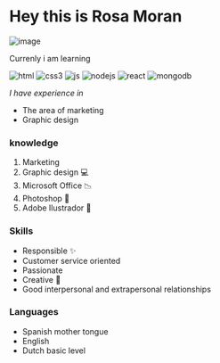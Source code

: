 # Hey this is Rosa Moran 

![image](https://user-images.githubusercontent.com/78501106/114370941-4f17a180-9b80-11eb-982d-742df5afd136.png)

Currenly i am learning 

![html](https://img.shields.io/badge/html5%20-%23E34F26.svg?&style=for-the-badge&logo=html5&logoColor=white)
![css3](https://img.shields.io/badge/css3%20-%231572B6.svg?&style=for-the-badge&logo=css3&logoColor=white)
![js](https://img.shields.io/badge/javascript%20-%23323330.svg?&style=for-the-badge&logo=javascript&logoColor=%23F7DF1E)
![nodejs](https://img.shields.io/badge/node.js%20-%2343853D.svg?&style=for-the-badge&logo=node.js&logoColor=white)
![react](https://img.shields.io/badge/react%20-%2320232a.svg?&style=for-the-badge&logo=react&logoColor=%2361DAFB)
![mongodb](https://img.shields.io/badge/MongoDB-%234ea94b.svg?&style=for-the-badge&logo=mongodb&logoColor=white)

*I have experience in* 
- The area of marketing 
- Graphic design

### knowledge
1. Marketing 
2. Graphic design :computer:
3. Microsoft Office :chart_with_downwards_trend:
4. Photoshop :memo:
5. Adobe Ilustrador :memo:

### Skills
* Responsible :sparkles:
* Customer service oriented
* Passionate
* Creative :art:
* Good interpersonal and extrapersonal relationships

### Languages
- Spanish mother tongue 
- English
- Dutch basic level
